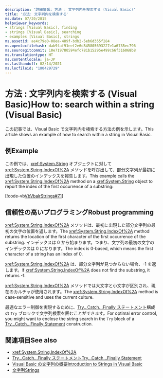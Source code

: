 ```yaml
---
description: '詳細情報: 方法 : 文字列内を検索する (Visual Basic)'
title: '方法: 文字列内を検索する'
ms.date: 07/20/2015
helpviewer_keywords:
- strings [Visual Basic], finding
- strings [Visual Basic], searching
- examples [Visual Basic], strings
ms.assetid: ae4c79e0-08ea-489f-bdb2-5eb6d355f284
ms.openlocfilehash: dab9faf91eef2e6d845805693227e1a6735ec796
ms.sourcegitcommit: 10e719780594efc781b15295e499c66f316068b8
ms.translationtype: HT
ms.contentlocale: ja-JP
ms.lasthandoff: 02/14/2021
ms.locfileid: "100429729"
---
```

# <a name="how-to-search-within-a-string-visual-basic"></a><span data-ttu-id="9db65-103">方法 : 文字列内を検索する (Visual Basic)</span><span class="sxs-lookup"><span data-stu-id="9db65-103">How to: search within a string (Visual Basic)</span></span>

<span data-ttu-id="9db65-104">この記事では、Visual Basic で文字列内を検索する方法の例を示します。</span><span class="sxs-lookup"><span data-stu-id="9db65-104">This article shows an example of how to search within a string in Visual Basic.</span></span>

## <a name="example"></a><span data-ttu-id="9db65-105">例</span><span class="sxs-lookup"><span data-stu-id="9db65-105">Example</span></span>

<span data-ttu-id="9db65-106">この例では、<xref:System.String> オブジェクトに対して <xref:System.String.IndexOf%2A> メソッドを呼び出して、部分文字列が最初に出現した位置のインデックスを報告します。</span><span class="sxs-lookup"><span data-stu-id="9db65-106">This example calls the <xref:System.String.IndexOf%2A> method on a <xref:System.String> object to report the index of the first occurrence of a substring:</span></span>

 [!code-vb[VbVbalrStrings#71](~/samples/snippets/visualbasic/VS_Snippets_VBCSharp/VbVbalrStrings/VB/Class2.vb#71)]

## <a name="robust-programming"></a><span data-ttu-id="9db65-107">信頼性の高いプログラミング</span><span class="sxs-lookup"><span data-stu-id="9db65-107">Robust programming</span></span>

<span data-ttu-id="9db65-108"><xref:System.String.IndexOf%2A> メソッドは、最初に出現した部分文字列の最初の文字の位置を返します。</span><span class="sxs-lookup"><span data-stu-id="9db65-108">The <xref:System.String.IndexOf%2A> method returns the location of the first character of the first occurrence of the substring.</span></span> <span data-ttu-id="9db65-109">インデックスは 0 から始まります。つまり、文字列の最初の文字のインデックスは 0 になります。</span><span class="sxs-lookup"><span data-stu-id="9db65-109">The index is 0-based, which means the first character of a string has an index of 0.</span></span>

<span data-ttu-id="9db65-110"><xref:System.String.IndexOf%2A> は、部分文字列が見つからない場合、-1 を返します。</span><span class="sxs-lookup"><span data-stu-id="9db65-110">If <xref:System.String.IndexOf%2A> does not find the substring, it returns -1.</span></span>

<span data-ttu-id="9db65-111"><xref:System.String.IndexOf%2A> メソッドでは大文字と小文字が区別され、現在のカルチャが使用されます。</span><span class="sxs-lookup"><span data-stu-id="9db65-111">The <xref:System.String.IndexOf%2A> method is case-sensitive and uses the current culture.</span></span>

<span data-ttu-id="9db65-112">最適なエラー制御を実現するために、[Try...Catch...Finally ステートメント](../../../language-reference/statements/try-catch-finally-statement.md)構成の `Try` ブロックで文字列検索を囲むことができます。</span><span class="sxs-lookup"><span data-stu-id="9db65-112">For optimal error control, you might want to enclose the string search in the `Try` block of a [Try...Catch...Finally Statement](../../../language-reference/statements/try-catch-finally-statement.md) construction.</span></span>

## <a name="see-also"></a><span data-ttu-id="9db65-113">関連項目</span><span class="sxs-lookup"><span data-stu-id="9db65-113">See also</span></span>

- <xref:System.String.IndexOf%2A>
- [<span data-ttu-id="9db65-114">Try...Catch...Finally ステートメント</span><span class="sxs-lookup"><span data-stu-id="9db65-114">Try...Catch...Finally Statement</span></span>](../../../language-reference/statements/try-catch-finally-statement.md)
- [<span data-ttu-id="9db65-115">Visual Basic の文字列の概要</span><span class="sxs-lookup"><span data-stu-id="9db65-115">Introduction to Strings in Visual Basic</span></span>](introduction-to-strings.md)
- [<span data-ttu-id="9db65-116">文字列</span><span class="sxs-lookup"><span data-stu-id="9db65-116">Strings</span></span>](index.md)
